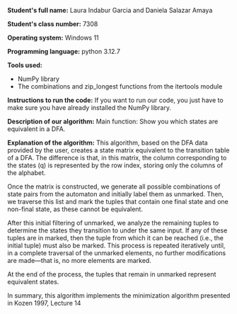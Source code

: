 **Student's full name:** Laura Indabur Garcia and Daniela Salazar Amaya   

**Student's class number:** 7308   

**Operating system:** Windows 11    

**Programming language:** python 3.12.7   

**Tools used:**
  - NumPy library
  - The combinations and zip_longest functions from the itertools module
    
**Instructions to run the code:** If you want to run our code, you just have to make sure you have already installed the NumPy library.

**Description of our algorithm:** Main function: Show you which states are equivalent in a DFA.

**Explanation of the algorithm:**
This algorithm, based on the DFA data provided by the user, creates a state matrix equivalent to the transition table of a DFA. The difference is that, in this matrix, the column corresponding to the states (q) is represented by the row index, storing only the columns of the alphabet.

Once the matrix is constructed, we generate all possible combinations of state pairs from the automaton and initially label them as unmarked. Then, we traverse this list and mark the tuples that contain one final state and one non-final state, as these cannot be equivalent.

After this initial filtering of unmarked, we analyze the remaining tuples to determine the states they transition to under the same input. If any of these tuples are in marked, then the tuple from which it can be reached (i.e., the initial tuple) must also be marked. This process is repeated iteratively until, in a complete traversal of the unmarked elements, no further modifications are made—that is, no more elements are marked.

At the end of the process, the tuples that remain in unmarked represent equivalent states.

In summary, this algorithm implements the minimization algorithm presented in Kozen 1997, Lecture 14

